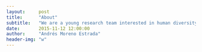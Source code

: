 ```yaml
---
layout:     post
title:      "About"
subtitle:   "We are a young research team interested in human diversity and population genetics. We are applying genomic and computational tools to answer research questions about human evolution with particular interest in populations from the Americas and the Pacific. The scope of our projects range from population structure, demographic inference, selection and adaptive evolution, to functional and biomedical implications of human genetic variation. We are also applying similar population genetic approaches to other species relevant to Mexican and Latin American biodiversity. <p>Visit our page at the main LANGEBIO <a href="http://www.langebio.cinvestav.mx/?pag=794">website</a>!</p>"
date:       2015-11-12 12:00:00
author:     "Andrés Moreno Estrada"
header-img: "w"
---
```


